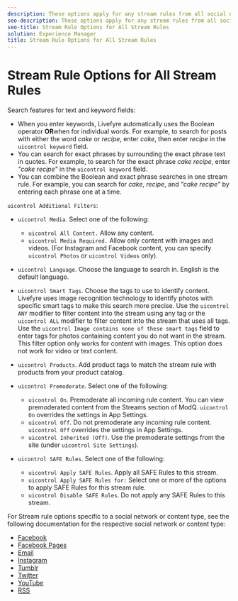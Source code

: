 ```yaml
---
description: These options apply for any stream rules from all social networks or posting methods.
seo-description: These options apply for any stream rules from all social networks or posting methods.
seo-title: Stream Rule Options for All Stream Rules
solution: Experience Manager
title: Stream Rule Options for All Stream Rules
---
```


# Stream Rule Options for All Stream Rules

Search features for text and keyword fields:
* When you enter keywords, Livefyre automatically uses the Boolean operator **OR**when for individual words. For example, to search for posts with either the word *cake* or *recipe*, enter *cake*, then enter *recipe* in the `uicontrol keyword` field.
* You can search for exact phrases by surrounding the exact phrase text in quotes. For example, to search for the exact phrase *cake recipe*, enter *"cake recipe"* in the `uicontrol keyword` field.
* You can combine the Boolean and exact phrase searches in one stream rule. For example, you can search for *cake*, *recipe*, and *"cake recipe"* by entering each phrase one at a time.

`uicontrol Additional Filters`:

* `uicontrol Media`. Select one of the following:
    * `uicontrol All Content.` Allow any content.
    * `uicontrol Media Required.` Allow only content with images and videos. (For Instagram and Facebook content, you can specify `uicontrol Photos` or `uicontrol Videos` only).
  
* `uicontrol Language`. Choose the language to search in. English is the default language.
* `uicontrol Smart Tags`. Choose the tags to use to identify content. Livefyre uses image recognition technology to identify photos with specific smart tags to make this search more precise. Use the `uicontrol ANY` modifier to filter content into the stream using any tag or the `uicontrol ALL` modifier to filter content into the stream that uses all tags. Use the `uicontrol Image contains none of these smart tags` field to enter tags for photos containing content you do not want in the stream. This filter option only works for content with images. This option does not work for video or text content.
* `uicontrol Products`. Add product tags to match the stream rule with products from your product catalog.
* `uicontrol Premoderate`. Select one of the following:
    * `uicontrol On`. Premoderate all incoming rule content. You can view premoderated content from the Streams section of ModQ. `uicontrol On` overrides the settings in App Settings.
    * `uicontrol Off`. Do not premoderate any incoming rule content. `uicontrol Off` overrides the settings in App Settings.
    * `uicontrol Inherited (Off)`. Use the premoderate settings from the site (under `uicontrol Site Settings`).
  
* `uicontrol SAFE Rules`. Select one of the following:
    * `uicontrol Apply SAFE Rules`. Apply all SAFE Rules to this stream.
    * `uicontrol Apply SAFE Rules for:` Select one or more of the options to apply SAFE Rules for this stream rule.
    * `uicontrol Disable SAFE Rules`. Do not apply any SAFE Rules to this stream.
  
For Stream rule options specific to a social network or content type, see the following documentation for the respective social network or content type:

* [Facebook](c_facebook_rules.md#c_facebook_rules)
* [Facebook Pages](c_facebook_page_rules.md#c_facebook_page_rules)
* [Email](c_email_rules.md#c_email_rules)
* [Instagram](c_instagram_rules.md#c_instagram_rules)
* [Tumblr](c_tumblr_rules.md#c_tumblr_rules)
* [Twitter](c_twitter_rules.md#c_twitter_rules)
* [YouTube](c_youtube_rules.md#c_youtube_rules)
* [RSS](c_rss_rules_streams.md#c_rss_rules_streams)
